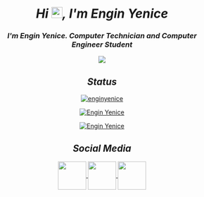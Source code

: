 <h1 align="center"><b><i>Hi <img src="https://media.giphy.com/media/hvRJCLFzcasrR4ia7z/giphy.gif" width="25px">, I'm Engin Yenice</i></b></h1>

<h3 align="center"><i> I'm Engin Yenice. Computer Technician and Computer Engineer Student </i></h3>

<p align="center">
<a align="center"  href="https://enginyenice.com/">
  <img align="center"  src="https://github-profile-trophy.vercel.app/?username=enginyenice&no-frame=true&column=7&include_all_commits=true&count_private=true&show_icons=true&theme=dracula"> 
</a>
</p>
<h2 align="center"><i>Status</i></h2>
<p align="center">
<a href="https://enginyenice.com/">
<img align="center" src="https://github-readme-stats.vercel.app/api/top-langs?username=enginyenice&show_icons=true&theme=dracula&include_all_commits=true&count_private=true&layout=compact" alt="enginyenice" /
</a>
</p>


<p align="center">
<a href="https://enginyenice.com/">
<img align="center" src="https://github-readme-streak-stats.herokuapp.com/?user=enginyenice&show_icons=true&theme=dracula&include_all_commits=true&count_private=true" alt="Engin Yenice" />
</a>
</p>

<p align="center">
<a href="https://enginyenice.com/">
<img align="center" src="https://github-readme-stats.vercel.app/api?username=enginyenice&show_icons=true&theme=dracula&include_all_commits=true&count_private=true" alt="Engin Yenice" />
</a>
</p>


<h2 align="center"><i>Social Media</i></h2>
<p align="center">
<a href="https://www.linkedin.com/in/engin-yenice-a78436148/">
  <img align="center" src="https://files.enginyenice.com/images/linkedin-circle.png" width="64">
</a>

<a href="https://twitter.com/yenice_engin">
  <img align="center" src="https://files.enginyenice.com/images/twitter-circle.png" width="64">
</a>

<a href="https://www.instagram.com/ngn.yenice/">
  <img align="center" src="https://files.enginyenice.com/images/instagram-circle.png" width="64">
</a>
</p>





